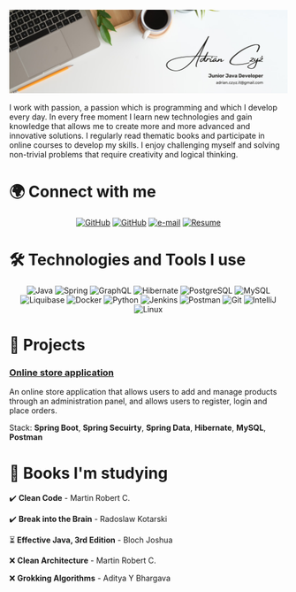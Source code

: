 ![](https://raw.githubusercontent.com/adicz/adicz/main/profile-picture.jpg)

I work with passion, a passion which is programming and which I develop every day. In every free moment I learn new technologies and gain knowledge that allows me to create more and more advanced and innovative solutions. I regularly read thematic books and participate in online courses to develop my skills. I enjoy challenging myself and solving non-trivial problems that require creativity and logical thinking.

# 🌍 Connect with me
<p align="center">
    <a href="https://github.com/adicz" target="_blank"><img alt="GitHub" src="https://img.shields.io/badge/-/adicz-181717?style=for-the-badge&logo=GitHub&logoColor=white"></a>
    <a href="https://www.linkedin.com/in/adrian-czy%C5%BC/" target="_blank"><img alt="GitHub" src="https://img.shields.io/badge/-/adrian--czyż-%230db7ed?style=for-the-badge&logo=LinkedIn&logoColor=white"></a>
    <a href="mailto:adrian.czyz.it@gmail.com" target="_blank"><img alt="e-mail" src="https://img.shields.io/badge/-adrian.czyz.it@gmail.com-%23ED8B00?style=for-the-badge&logo=GMail&logoColor=white"></a>
    <a href="https://drive.google.com/u/0/uc?id=1tqdeuBfwGQnElm7RdHqmRT5t3NMaym78&export=download" target="_blank"><img alt="Resume" src="https://img.shields.io/badge/-Resume-%232C5263?style=for-the-badge&logo=ReadMe&logoColor=white"></a>
</p>

# 🛠️ Technologies and Tools I use
<p align="center">
    <a target="_blank"><img alt="Java" src="https://img.shields.io/badge/java-%23ED8B00.svg?style=for-the-badge&logo=java&logoColor=white"></a>
    <a target="_blank"><img alt="Spring" src="https://img.shields.io/badge/spring-6DB33F.svg?style=for-the-badge&logo=spring&logoColor=white"></a>
    <a target="_blank"><img alt="GraphQL" src="https://img.shields.io/badge/-GraphQL-E10098?style=for-the-badge&logo=graphql&logoColor=white"></a>
    <a target="_blank"><img alt="Hibernate" src="https://img.shields.io/badge/hibernate-59666C.svg?style=for-the-badge&logo=hibernate&logoColor=white"></a>
    <a target="_blank"><img alt="PostgreSQL" src="https://img.shields.io/badge/postgresql-4169E1.svg?style=for-the-badge&logo=postgresql&logoColor=white"></a>
    <a target="_blank"><img alt="MySQL" src="https://img.shields.io/badge/mysql-4479A1.svg?style=for-the-badge&logo=mysql&logoColor=white"></a>
    <a target="_blank"><img alt="Liquibase" src="https://img.shields.io/badge/liquibase-2962FF.svg?style=for-the-badge&logo=liquibase&logoColor=white"></a>
    <a target="_blank"><img alt="Docker" src="https://img.shields.io/badge/docker-2496ED.svg?style=for-the-badge&logo=docker&logoColor=white"></a>
    <a target="_blank"><img alt="Python" src="https://img.shields.io/badge/python-3776AB.svg?style=for-the-badge&logo=python&logoColor=white"></a>
    <a target="_blank"><img alt="Jenkins" src="https://img.shields.io/badge/jenkins-D24939.svg?style=for-the-badge&logo=jenkins&logoColor=white"></a>
    <a target="_blank"><img alt="Postman" src="https://img.shields.io/badge/Postman-FF6C37?style=for-the-badge&logo=postman&logoColor=white"></a>
    <a target="_blank"><img alt="Git" src="https://img.shields.io/badge/git-F05032.svg?style=for-the-badge&logo=git&logoColor=white"></a>
    <a target="_blank"><img alt="IntelliJ" src="https://img.shields.io/badge/IntelliJIDEA-000000.svg?style=for-the-badge&logo=intellij-idea&logoColor=white"></a>
    <a target="_blank"><img alt="Linux" src="https://img.shields.io/badge/linux-FCC624.svg?style=for-the-badge&logo=linux&logoColor=black"></a>
</p>

# 🔨 Projects
### [Online store application](https://github.com/adicz/online-shop)
An online store application that allows users to add and manage products through an administration panel, and allows users to register, login and place orders.

Stack: **Spring Boot**, **Spring Secuirty**, **Spring Data**, **Hibernate**, **MySQL**, **Postman**

# 📖 Books I'm studying
✔️ **Clean Code** - Martin Robert C.

✔️ **Break into the Brain** - Radoslaw Kotarski

⏳ **Effective Java, 3rd Edition** - Bloch Joshua

❌ **Clean Architecture** - Martin Robert C.

❌ **Grokking Algorithms** - Aditya Y Bhargava


